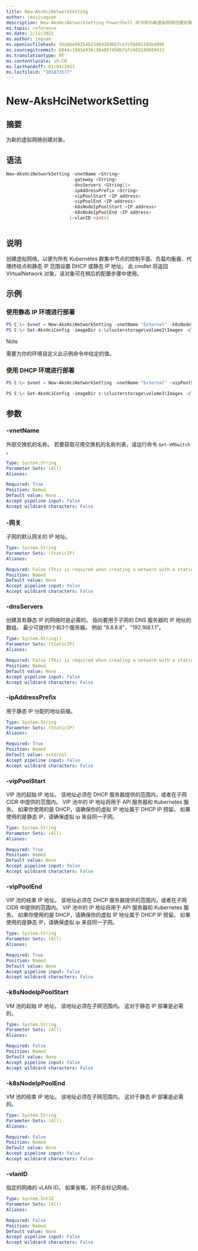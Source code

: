 ```yaml
---
title: New-AksHciNetworkSetting
author: jessicaguan
description: New-AksHciNetworkSetting PowerShell 命令将为新虚拟网络创建对象。
ms.topic: reference
ms.date: 2/12/2021
ms.author: jeguan
ms.openlocfilehash: 5babbe99254b23d642696b7ce7c5b865105bd906
ms.sourcegitcommit: b844c19d1e936c36a85f450b7afcb02149589433
ms.translationtype: MT
ms.contentlocale: zh-CN
ms.lasthandoff: 03/04/2021
ms.locfileid: "101873577"
---
```

# <a name="new-akshcinetworksetting"></a>New-AksHciNetworkSetting

## <a name="synopsis"></a>摘要
为新的虚拟网络创建对象。

## <a name="syntax"></a>语法
```powershell
New-AksHciNetworkSetting -vnetName <String>
                         -gateway <String>
                         -dnsServers <String[]>
                         -ipAddressPrefix <String>
                         -vipPoolStart <IP address>
                         -vipPoolEnd <IP address>
                         -k8sNodeIpPoolStart <IP address>
                         -k8sNodeIpPoolEnd <IP address>
                        [-vlanID <int>]
                    
```

## <a name="description"></a>说明
创建虚拟网络，以便为所有 Kubernetes 群集中节点的控制平面、负载均衡器、代理终结点和静态 IP 范围设置 DHCP 或静态 IP 地址。 此 cmdlet 将返回 VirtualNetwork 对象，该对象可在稍后的配置步骤中使用。

## <a name="examples"></a>示例

### <a name="deploy-with-a-static-ip-environment"></a>使用静态 IP 环境进行部署

```powershell
PS C:\> $vnet = New-AksHciNetworkSetting -vnetName "External" -k8sNodeIpPoolStart "172.16.10.0" -k8sNodeIpPoolEnd "172.16.10.255" -vipPoolStart "172.16.255.0" -vipPoolEnd "172.16.255.254" -ipAddressPrefix "172.16.0.0/16" -gateway "172.16.0.1" -dnsServers "172.16.0.1" 
PS C:\> Set-AksHciConfig -imageDir c:\clusterstorage\volume1\Images -cloudConfigLocation c:\clusterstorage\volume1\Config -vnet $vnet -enableDiagnosticData -cloudservicecidr "172.16.10.10/16"
```

> [!NOTE]
> 需要为你的环境自定义此示例命令中给定的值。

### <a name="deploy-with-a-dhcp-environment"></a>使用 DHCP 环境进行部署

```powershell
PS C:\> $vnet = New-AksHciNetworkSetting -vnetName "External" -vipPoolStart "172.16.255.0" -vipPoolEnd "172.16.255.254" 
```

```powershell
PS C:\> Set-AksHciConfig -imageDir c:\clusterstorage\volume1\Images -cloudConfigLocation c:\clusterstorage\volume1\Config -vnet $vnet -enableDiagnosticData"
```

## <a name="parameters"></a>参数

### <a name="-vnetname"></a>-vnetName
外部交换机的名称。 若要获取可用交换机的名称列表，请运行命令 `Get-VMSwitch` 。

```yaml
Type: System.String
Parameter Sets: (All)
Aliases:

Required: True
Position: Named
Default value: None
Accept pipeline input: False
Accept wildcard characters: False
```

### <a name="-gateway"></a>-网关
子网的默认网关的 IP 地址。

```yaml
Type: System.String
Parameter Sets: (StaticIP)
Aliases:

Required: False (This is required when creating a network with a static IP.)
Position: Named
Default value: None
Accept pipeline input: False
Accept wildcard characters: False
```

### <a name="-dnsservers"></a>-dnsServers
创建具有静态 IP 的网络时是必需的。 指向要用于子网的 DNS 服务器的 IP 地址的数组。 最少可提供1个和3个服务器。 例如 "8.8.8.8"、"192.168.1.1"。

```yaml
Type: System.String[]
Parameter Sets: (StaticIP)
Aliases:

Required: False (This is required when creating a network with a static IP.)
Position: Named
Default value: None
Accept pipeline input: False
Accept wildcard characters: False
```

### <a name="-ipaddressprefix"></a>-ipAddressPrefix
用于静态 IP 分配的地址前缀。

```yaml
Type: System.String
Parameter Sets: (StaticIP)
Aliases:

Required: True
Position: Named
Default value: external
Accept pipeline input: False
Accept wildcard characters: False
```

### <a name="-vippoolstart"></a>-vipPoolStart
VIP 池的起始 IP 地址。 该地址必须在 DHCP 服务器提供的范围内，或者在子网 CIDR 中提供的范围内。 VIP 池中的 IP 地址将用于 API 服务器和 Kubernetes 服务。 如果你使用的是 DHCP，请确保你的虚拟 IP 地址属于 DHCP IP 预留。 如果使用的是静态 IP，请确保虚拟 ip 来自同一子网。

```yaml
Type: System.String
Parameter Sets: (All)
Aliases:

Required: True
Position: Named
Default value: None
Accept pipeline input: False
Accept wildcard characters: False
```

### <a name="-vippoolend"></a>-vipPoolEnd
VIP 池的结束 IP 地址。 该地址必须在 DHCP 服务器提供的范围内，或者在子网 CIDR 中提供的范围内。 VIP 池中的 IP 地址将用于 API 服务器和 Kubernetes 服务。 如果你使用的是 DHCP，请确保你的虚拟 IP 地址属于 DHCP IP 预留。 如果使用的是静态 IP，请确保虚拟 ip 来自同一子网。

```yaml
Type: System.String
Parameter Sets: (All)
Aliases:

Required: True
Position: Named
Default value: None
Accept pipeline input: False
Accept wildcard characters: False
```

### <a name="-k8snodeippoolstart"></a>-k8sNodeIpPoolStart
VM 池的起始 IP 地址。 该地址必须在子网范围内。 这对于静态 IP 部署是必需的。

```yaml
Type: System.String
Parameter Sets: (All)
Aliases:

Required: False
Position: Named
Default value: None
Accept pipeline input: False
Accept wildcard characters: False
```

### <a name="-k8snodeippoolend"></a>-k8sNodeIpPoolEnd
VM 池的结束 IP 地址。 该地址必须在子网范围内。 这对于静态 IP 部署是必需的。

```yaml
Type: System.String
Parameter Sets: (All)
Aliases:

Required: False
Position: Named
Default value: None
Accept pipeline input: False
Accept wildcard characters: False
```

### <a name="-vlanid"></a>-vlanID
指定的网络的 vLAN ID。 如果省略，则不会标记网络。

```yaml
Type: System.Int32
Parameter Sets: (All)
Aliases:

Required: False
Position: Named
Default value: None
Accept pipeline input: False
Accept wildcard characters: False
```

<!--- ### -macPoolName
The name of the MAC address pool that you wish to use for the Azure Kubernetes Service host VM. The pool will be created with the New-AksHciMacPoolSetting command.

```yaml
Type: System.String
Parameter Sets: (All)
Aliases:

Required: False
Position: Named
Default value: None
Accept pipeline input: False
Accept wildcard characters: False
```
--->
